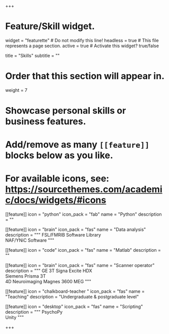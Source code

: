 +++
# Feature/Skill widget.
widget = "featurette"  # Do not modify this line!
headless = true  # This file represents a page section.
active = true  # Activate this widget? true/false

title = "Skills"
subtitle = ""

# Order that this section will appear in.
weight = 7

# Showcase personal skills or business features.
# 
# Add/remove as many `[[feature]]` blocks below as you like.
# 
# For available icons, see: https://sourcethemes.com/academic/docs/widgets/#icons

[[feature]]
  icon = "python"
  icon_pack = "fab"
  name = "Python"
  description = ""
  
[[feature]]
  icon = "brain"
  icon_pack = "fas"
  name = "Data analysis"
  description = """
  FSL/FMRIB Software Library\
  NAF/YNiC Software
  """  
  
[[feature]]
  icon = "code"
  icon_pack = "fas"
  name = "Matlab"
  description = ""
  
[[feature]]
  icon = "brain"
  icon_pack = "fas"
  name = "Scanner operator"
  description = """
  GE 3T Signa Excite HDX\
  Siemens Prisma 3T\
  4D Neuroimaging Magnes 3600 MEG
  """
  
[[feature]]
  icon = "chalkboard-teacher "
  icon_pack = "fas"
  name = "Teaching"
  description = "Undergraduate & postgraduate level"
  
[[feature]]
  icon = "desktop"
  icon_pack = "fas"
  name = "Scripting"
  description = """
  PsychoPy\
  Unity
  """

+++
